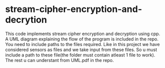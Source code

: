 # stream-cipher-encryption-and-decrytion
This code implements stream cipher encryption and decryption using cpp. A UML diagram explaining the flow of the program is included in the repo.
You need to include paths to the files required. Like in this project we have considered sensors as files and we take input from these files. So u must 
include a path to these file(the folder must contain atleast 1 file to work). The rest u can understant from UML.pdf in the repo.
